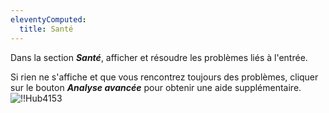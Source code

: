 ```yaml
---
eleventyComputed:
  title: Santé
---
```

Dans la section ***Santé***, afficher et résoudre les problèmes liés à l'entrée.  

Si rien ne s'affiche et que vous rencontrez toujours des problèmes, cliquer sur le bouton ***Analyse avancée*** pour obtenir une aide supplémentaire.  
![!!Hub4153](https://webdevolutions.azureedge.net/docs/fr/hub/Hub4153.png) 

